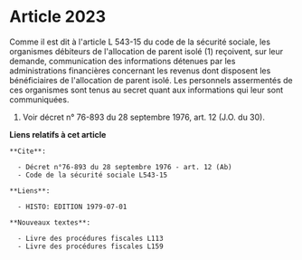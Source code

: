 # Article 2023

Comme il est dit à l'article L 543-15 du code de la sécurité sociale, les organismes débiteurs de l'allocation de parent
isolé (1) reçoivent, sur leur demande, communication des informations détenues par les administrations financières concernant
les revenus dont disposent les bénéficiaires de l'allocation de parent isolé. Les personnels assermentés de ces organismes
sont tenus au secret quant aux informations qui leur sont communiquées.

1)  Voir décret n° 76-893 du 28 septembre 1976, art. 12 (J.O. du 30).

**Liens relatifs à cet article**

	**Cite**:

	  - Décret n°76-893 du 28 septembre 1976 - art. 12 (Ab)
	  - Code de la sécurité sociale L543-15

	**Liens**:

	  - HISTO: EDITION 1979-07-01

	**Nouveaux textes**:

	  - Livre des procédures fiscales L113
	  - Livre des procédures fiscales L159
